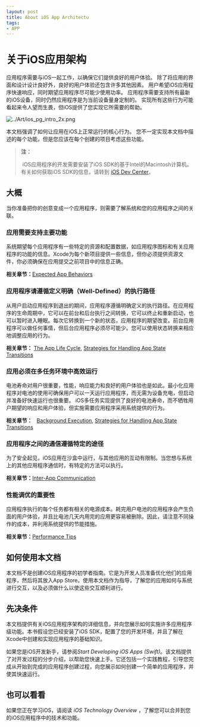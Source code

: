 ```yaml
---
layout: post
title: About iOS App Architectu
tags: 
- APP
---
```


# 关于iOS应用架构

应用程序需要与iOS一起工作，以确保它们提供良好的用户体验。 除了将应用的界面和设计设计良好外，良好的用户体验还包含许多其他因素。 用户希望iOS应用程序快速响应，同时期望应用程序尽可能少使用功率。 应用程序需要支持所有最新的iOS设备，同时仍然应用程序是为当前设备量身定制的。 实现所有这些行为可能看起来令人望而生畏，但iOS提供了您实现它所需要的帮助。

![../Art/ios_pg_intro_2x.png](https://developer.apple.com/library/content/documentation/iPhone/Conceptual/iPhoneOSProgrammingGuide/Art/ios_pg_intro_2x.png)

本文档强调了如何让应用在iOS上正常运行的核心行为。 您不一定实现本文档中描述的每个功能，但是您应该在每个创建的项目考虑这些功能。

> **注：**
>
>  iOS应用程序的开发需要安装了iOS SDK的基于Intel的Macintosh计算机。 有关如何获取iOS SDK的信息，请转到 [iOS Dev Center](https://developer.apple.com/devcenter/ios/)。

## 大概

当你准备把你的创意变成一个应用程序，则需要了解系统和您的应用程序之间的关联。

### 应用需要支持主要功能

系统期望每个应用程序有一些特定的资源和配置数据，如应用程序图标和有关应用程序的功能的信息。Xcode为每个新项目提供一些信息，但你必须提供资源文件，你必须确保在应用提交之前项目中的信息正确。

**相关章节：**[Expected App Behaviors](https://developer.apple.com/library/content/documentation/iPhone/Conceptual/iPhoneOSProgrammingGuide/ExpectedAppBehaviors/ExpectedAppBehaviors.html#//apple_ref/doc/uid/TP40007072-CH3-SW2)

### 应用程序请遵循定义明确（Well-Defined）的执行路径

从用户启动应用程序到退出的期间，应用程序遵循明确定义的执行路径。在应用程序的生命周期中，它可以在前台和后台执行之间转换，它可以终止和重新启动，也可以暂时进入睡眠。每次它转换到一个新的状态，应用程序的期望改变。前台应用程序可以做任何事情，但后台应用程序必须尽可能少。您可以使用状态转换来相应地调整应用的行为。

**相关章节：** [The App Life Cycle](https://developer.apple.com/library/content/documentation/iPhone/Conceptual/iPhoneOSProgrammingGuide/TheAppLifeCycle/TheAppLifeCycle.html#//apple_ref/doc/uid/TP40007072-CH2-SW1), [Strategies for Handling App State Transitions](https://developer.apple.com/library/content/documentation/iPhone/Conceptual/iPhoneOSProgrammingGuide/StrategiesforHandlingAppStateTransitions/StrategiesforHandlingAppStateTransitions.html#//apple_ref/doc/uid/TP40007072-CH8-SW1)

### 应用必须在多任务环境中高效运行

电池寿命对用户很重要，性能，响应能力和良好的用户体验也是如此。最小化应用程序对电池的使用可确保用户可以一天运行应用程序，而无需为设备充电，但启动并准备好快速运行也很重要。 iOS多任务实现提供了良好的电池寿命，而不牺牲用户期望的响应和用户体验，但实施需要应用程序采用系统提供的行为。

**相关章节：**   [Background Execution](https://developer.apple.com/library/content/documentation/iPhone/Conceptual/iPhoneOSProgrammingGuide/BackgroundExecution/BackgroundExecution.html#//apple_ref/doc/uid/TP40007072-CH4-SW1), [Strategies for Handling App State Transitions](https://developer.apple.com/library/content/documentation/iPhone/Conceptual/iPhoneOSProgrammingGuide/StrategiesforHandlingAppStateTransitions/StrategiesforHandlingAppStateTransitions.html#//apple_ref/doc/uid/TP40007072-CH8-SW1)

### 应用程序之间的通信遵循特定的途径

为了安全起见，iOS应用在沙盒中运行，与其他应用的互动有限制。当您想与系统上的其他应用程序通信时，有特定的方法可以执行。

**相关章节：**[Inter-App Communication](https://developer.apple.com/library/content/documentation/iPhone/Conceptual/iPhoneOSProgrammingGuide/Inter-AppCommunication/Inter-AppCommunication.html#//apple_ref/doc/uid/TP40007072-CH6-SW2)

### 性能调优的重要性

应用程序执行的每个任务都有相关的电源成本。耗完用户电池的应用程序会产生负面的用户体验，并且比电池几天内用完的应用更容易被删除。因此，请注意不同操作的成本，并利用系统提供的节能措施。

**相关章节：**[Performance Tips](https://developer.apple.com/library/content/documentation/iPhone/Conceptual/iPhoneOSProgrammingGuide/PerformanceTips/PerformanceTips.html#//apple_ref/doc/uid/TP40007072-CH7-SW1)

## 如何使用本文档

本文档不是创建iOS应用程序的初学者指南。它是为开发人员准备优化他们的应用程序，然后将其放入App Store。使用本文档作为指导，了解您的应用如何与系统进行交互，以及必须做什么以使这些交互顺利进行。

## 先决条件

本文档提供有关iOS应用程序架构的详细信息，并向您展示如何实施许多应用程序级功能。本书假设您已经安装了iOS SDK，配置了您的开发环境，并且了解在Xcode中创建和实现应用程序的基础知识。

如果您是iOS开发新手，请参阅*Start Developing iOS Apps (Swift)*。该文档提供了对开发过程的分步介绍，以帮助您快速上手。它还包括一个实践教程，引导您完成从开始到完成的应用程序创建过程，向您展示如何创建一个简单的应用程序，并使其快速运行。

## 也可以看看

如果您正在学习iOS，请阅读 *iOS Technology Overview* ，了解您可以合并到您的iOS应用程序中的技术和功能。